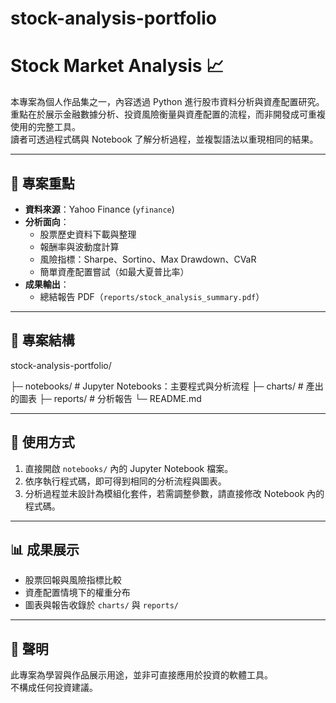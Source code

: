 # stock-analysis-portfolio
# Stock Market Analysis 📈

本專案為個人作品集之一，內容透過 Python 進行股市資料分析與資產配置研究。  
重點在於展示金融數據分析、投資風險衡量與資產配置的流程，而非開發成可重複使用的完整工具。  
讀者可透過程式碼與 Notebook 了解分析過程，並複製語法以重現相同的結果。

---

## 📑 專案重點
- **資料來源**：Yahoo Finance (`yfinance`)
- **分析面向**：
  - 股票歷史資料下載與整理
  - 報酬率與波動度計算
  - 風險指標：Sharpe、Sortino、Max Drawdown、CVaR
  - 簡單資產配置嘗試（如最大夏普比率）
- **成果輸出**：
  - 總結報告 PDF（`reports/stock_analysis_summary.pdf`）

---

## 📂 專案結構
stock-analysis-portfolio/

├─ notebooks/ # Jupyter Notebooks：主要程式與分析流程
├─ charts/ # 產出的圖表
├─ reports/ # 分析報告
└─ README.md


---

## 🚀 使用方式
1. 直接開啟 `notebooks/` 內的 Jupyter Notebook 檔案。  
2. 依序執行程式碼，即可得到相同的分析流程與圖表。  
3. 分析過程並未設計為模組化套件，若需調整參數，請直接修改 Notebook 內的程式碼。  

---

## 📊 成果展示
- 股票回報與風險指標比較
- 資產配置情境下的權重分布
- 圖表與報告收錄於 `charts/` 與 `reports/`

---

## 📜 聲明
此專案為學習與作品展示用途，並非可直接應用於投資的軟體工具。  
不構成任何投資建議。
